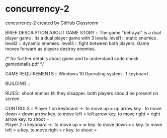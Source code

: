 # concurrency-2
concurrency-2 created by GitHub Classroom

BRIEF DESCRIPTION ABOUT GAME STORY :: 
The game "betrayal" is a dual player game . its a dual player game with 3 levels. 
  level1 :: static enemies .
  level2 :: dynamic enemies.
  level3 :: fight between both players.
Game moves forward as players destroy enemies.

/* for further detatils about game and to understand code check gamedetails.pdf */

GAME REQUIREMENTS ::
  Windows 10 Operating system .
  1 keyboard .

BUILDING ::

RUlES::
shoot enmies till they disapper.
both players should be present on screen.

CONTROLS ::
Player 1 on keyboard ->.
        to move up =  up arrow key .
        to move down = down arrow key.
        to move left = left arrow key.
        to move right =  right arrow key.
        to shoot =   
Player 2 n keyboard ->.
        to move up = w key.
        to move down = s key.
        to move left = a key.
        to move right = r key.
        to shoot = 

